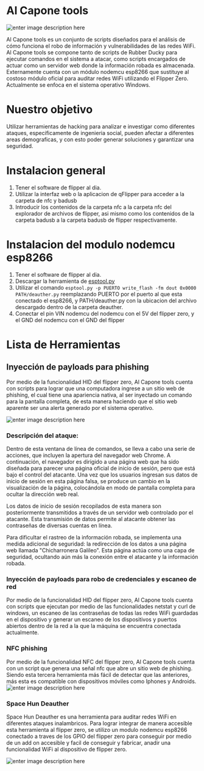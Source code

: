 
# **Al Capone tools**

![enter image description here](https://i.ibb.co/F599KXj/image-8.png)

Al Capone tools es un conjunto de scripts diseñados para el análisis de cómo funciona el robo de información y vulnerabilidades de las redes WiFi. Al Capone tools se compone tanto de scripts de Rubber Ducky para ejecutar comandos en el sistema a atacar, como scripts encargados de actuar como un servidor web donde la información robada es almacenada. Externamente cuenta con un módulo nodemcu esp8266 que sustituye al costoso módulo oficial para auditar redes WiFi utilizando el Flipper Zero. Actualmente se enfoca en el sistema operativo Windows.

# Nuestro objetivo
Utilizar herramientas de hacking para analizar e investigar como diferentes ataques, especificamente de ingenieria social, pueden afectar a diferentes areas demograficas, y con esto poder generar soluciones y garantizar una seguridad.


# Instalacion general

 1. Tener el software de flipper al dia.
 2. Utilizar la interfaz web o la aplicacion de qFlipper para acceder a la carpeta de nfc y badusb
 3. Introducir los contenidos de la carpeta nfc a la carpeta nfc del explorador de archivos de flipper, asi mismo como los contenidos de la carpeta badusb a la carpeta badusb de flipper respectivamente. 

# Instalacion del modulo nodemcu esp8266

 1. Tener el software de flipper al dia.
 2. Descargar la herramienta de [esptool.py](https://github.com/espressif/esptool)
 3. Utilizar el comando `esptool.py -p PUERTO write_flash -fm dout 0x0000 PATH/deauther.py` reemplazando PUERTO por el puerto al que esta conectado el esp8266, y PATH/deauther.py con la ubicacion del archivo descargado dentro de la carpeta deauther.
 4. Conectar el pin VIN nodemcu del nodemcu con el 5V del flipper zero, y el GND del nodemcu con el GND del flipper
 
# Lista de Herramientas

## Inyección de payloads para phishing

Por medio de la funcionalidad HID del flipper zero, Al Capone tools cuenta con scripts para lograr que una computadora ingrese a un sitio web de phishing, el cual tiene una apariencia nativa, al ser inyectado un comando para la pantalla completa, de esta manera haciendo que el sitio web aparente ser una alerta generado por el sistema operativo.

![enter image description here](https://i.ibb.co/mBcJRZc/BadUsb.png)
  

### Descripción del ataque: 
Dentro de esta ventana de línea de comandos, se lleva a cabo una serie de acciones, que incluyen la apertura del navegador web Chrome. A continuación, el navegador es dirigido a una página web que ha sido diseñada para parecer una página oficial de inicio de sesión, pero que está bajo el control del atacante. Una vez que los usuarios ingresan sus datos de inicio de sesión en esta página falsa, se produce un cambio en la visualización de la página, colocándola en modo de pantalla completa para ocultar la dirección web real.

  

Los datos de inicio de sesión recopilados de esta manera son posteriormente transmitidos a través de un servidor web controlado por el atacante. Esta transmisión de datos permite al atacante obtener las contraseñas de diversas cuentas en línea.

  

Para dificultar el rastreo de la información robada, se implementa una medida adicional de seguridad: la redirección de los datos a una página web llamada "Chicharronera Galileo". Esta página actúa como una capa de seguridad, ocultando aún más la conexión entre el atacante y la información robada.



### Inyección de payloads para robo de credenciales y escaneo de red
Por medio de la funcionalidad HID del flipper zero, Al Capone tools cuenta con scripts que ejecutan por medio de las funcionalidades netstat y curl de windows, un escaneo de las contraseñas de todas las redes WiFi guardadas en el dispositivo y generar un escaneo de los dispositivos y puertos abiertos dentro de la red a la que la máquina se encuentra conectada actualmente.




### NFC phishing
Por medio de la funcionalidad NFC del flipper zero, Al Capone tools cuenta con un script que genera una señal nfc que abre un sitio web de phishing. Siendo esta tercera herramienta más fácil de  detectar que las anteriores, más esta es compatible con dispositivos móviles como Iphones y Androids.
![enter image description here](https://i.ibb.co/b6cnCYL/BadUsb3.png)

### Space Hun Deauther
Space Hun Deauther es una herramienta para auditar redes WiFi en diferentes ataques inalambricos. Para lograr integrar de manera accesible esta herramienta al flipper zero, se utilizo un modulo nodemcu esp8266 conectado a traves de los GPIO del flipper zero para conseguir por medio de un add on accesible y facil de conseguir y fabricar, anadir una funcionalidad WiFi al dispositivo de flipper zero.

![enter image description here](https://i.ibb.co/LZmdHF8/BadUsb2.png)

